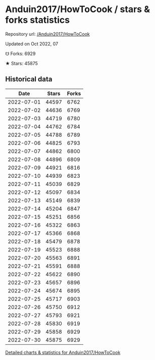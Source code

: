 # Anduin2017/HowToCook / stars & forks statistics

Repository url: [/Anduin2017/HowToCook](https://github.com/Anduin2017/HowToCook)

Updated on Oct 2022, 07

☋ Forks: 6929

★ Stars: 45875

## Historical data
| Date | Stars | Forks |
|------|-------|-------|
| 2022-07-01 | 44597 | 6762 | 
| 2022-07-02 | 44636 | 6769 | 
| 2022-07-03 | 44719 | 6780 | 
| 2022-07-04 | 44762 | 6784 | 
| 2022-07-05 | 44788 | 6789 | 
| 2022-07-06 | 44825 | 6793 | 
| 2022-07-07 | 44862 | 6800 | 
| 2022-07-08 | 44896 | 6809 | 
| 2022-07-09 | 44921 | 6816 | 
| 2022-07-10 | 44939 | 6823 | 
| 2022-07-11 | 45039 | 6829 | 
| 2022-07-12 | 45097 | 6834 | 
| 2022-07-13 | 45149 | 6839 | 
| 2022-07-14 | 45204 | 6847 | 
| 2022-07-15 | 45251 | 6856 | 
| 2022-07-16 | 45322 | 6863 | 
| 2022-07-17 | 45366 | 6868 | 
| 2022-07-18 | 45479 | 6878 | 
| 2022-07-19 | 45523 | 6888 | 
| 2022-07-20 | 45563 | 6891 | 
| 2022-07-21 | 45591 | 6888 | 
| 2022-07-22 | 45622 | 6890 | 
| 2022-07-23 | 45657 | 6896 | 
| 2022-07-24 | 45674 | 6895 | 
| 2022-07-25 | 45717 | 6903 | 
| 2022-07-26 | 45750 | 6912 | 
| 2022-07-27 | 45793 | 6921 | 
| 2022-07-28 | 45830 | 6919 | 
| 2022-07-29 | 45858 | 6929 | 
| 2022-07-30 | 45875 | 6929 | 


[Detailed charts & statistics for Anduin2017/HowToCook](https://reviewgithub.com/rep/Anduin2017/HowToCook)
